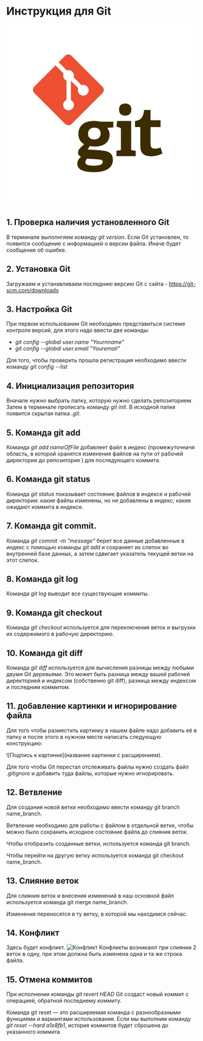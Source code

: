 # Инструкция для Git
![Логотип Git](gitLogo.jpg)
## 1. Проверка наличия установленного Git

В терминале выполнгяем команду *git version*.
Если Git установлен, то появится сообщение с информацией о версии файла.
Иначе будет сообщение об ошибке.

## 2. Установка Git

Загружаем и устанавливаем последнию версию Git с сайта - <https://git-scm.com/downloads>

## 3. Настройка Git

При первом использовании Git необходимо представиться системе контроля версий, для этого надо ввести две команды:

- *git config --global user.name "Yournname"*
- *git config --global user.email "Youremail"*

Для того, чтобы проверить прошла регистрация необходимо ввести команду *git config --list*

## 4. Инициализация репозитория 
Вначале нужно выбрать папку, которую нужно сделать репозиторием. Затем в терминале прописать команду *git init*. 
В исходной папке появится скрытая папка *.git*.

## 5. Команда git add 
Команда *git add nameOfFile* добавлеет файл в индекс (промежуточначя область, в которой хранятся изменения файлов на пути от рабочей директории до репозитория ) для последующего коммита. 

## 6. Команда git status

Команда *git status* показывает состояние файлов в индексе и рабочей директории: какие файлы изменены, но не добавлены в индекс; какие ожидают коммита в индексе.

## 7. Команда git commit.
Команда *git commit -m "message"* берет все данные добавленные в индекс с помощью команды *git add* и сохраняет их слепок во внутренней базе данных, а затем сдвигает указатель текущей ветки на этот слепок.

## 8. Команда git log 
 
Команда *git log* выводит все существующие коммиты.
## 9. Команда git checkout
Команда *git checkout* используется для переключения веток и выгрузки их содержимого в рабочую директорию.
## 10. Команда git diff
Команда *git diff* используется для вычисления разницы между любыми двумя Git деревьями. Это может быть разница между вашей рабочей директорией и индексом (собственно git diff), разница между индексом и последним коммитом.
## 11. добавление картинки и игнорирование файла

Для того чтобы разместить картинку в нашем файле надо добавить её в папку и после этого в нужном месте написать следующую конструкцию:

![Подпись к картинке](название картинки с расщирением).

Для того чтобы Git перестал отслеживать файлы нужно создать файл *.gitignore* и добавить туда файлы, которые нужно игнорировать.
## 12. Ветвление
Для создания новой ветки необходимо ввести команду git branch name_branch.

Ветвление необходимо для работы с файлом в отдельной ветке, чтобы можно было сохранить исходное состояние файла до слияния веток.

Чтобы отобразить созданные ветки, используется команда git branch.

Чтобы перейти на другую ветку используется команда git checkout name_branch. 
## 13. Слияние веток 

Для слияния веток и внесения изменений в наш основной файл используется команда git merge name_branch.

Изменения переносятся в ту ветку, в которой мы находимся сейчас.
## 14. Конфликт
Здесь будет конфликт.
![Конфликт](conflict.jpg)
Конфликты возникают при слиянии 2 веток в одну, при этом должна быть изменена одна и та же строка файла.
## 15. Отмена коммитов
При исполнении команды *git revert HEAD* Git создаст новый коммит с операцией, обратной последнему коммиту.

Команда git reset — это расширяемая команда с разнообразными функциями и вариантами использования. Если мы выполним команду *git reset --hard a1e8fb1*, история коммитов будет сброшена до указанного коммита
